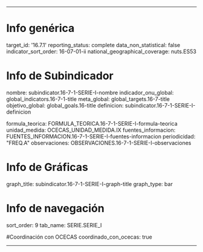 ---

# Info genérica
target_id: '16.7.1'
reporting_status: complete
data_non_statistical: false
indicator_sort_order: 16-07-01-ii
national_geographical_coverage: nuts.ES53

# Info de Subindicador
nombre: subindicator.16-7-1-SERIE-I-nombre
indicador_onu_global: global_indicators.16-7-1-title
meta_global: global_targets.16-7-title
objetivo_global: global_goals.16-title
definicion: subindicator.16-7-1-SERIE-I-definicion

formula_teorica: FORMULA_TEORICA.16-7-1-SERIE-I-formula-teorica
unidad_medida: OCECAS_UNIDAD_MEDIDA.IX
fuentes_informacion: FUENTES_INFORMACION.16-7-1-SERIE-I-fuentes-informacion
periodicidad: "FREQ.A"
observaciones: OBSERVACIONES.16-7-1-SERIE-I-observaciones

# Info de Gráficas
graph_title: subindicator.16-7-1-SERIE-I-graph-title
graph_type: bar

# Info de navegación
sort_order: 9
tab_name: SERIE.SERIE_I

#Coordinación con OCECAS
coordinado_con_ocecas: true

---